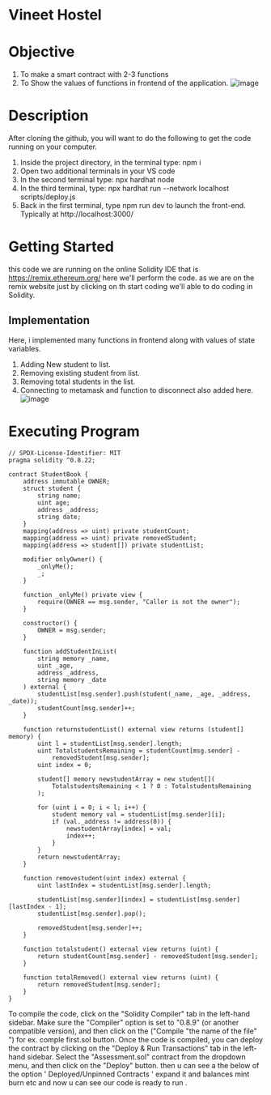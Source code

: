 # Vineet Hostel

# Objective
1. To make a smart contract with 2-3 functions
2. To Show the values of functions in frontend of the application.
![image](https://github.com/user-attachments/assets/2ac82cd7-c0c7-4438-a621-4ac0eda51dc2)




# Description 
After cloning the github, you will want to do the following to get the code running on your computer.
1. Inside the project directory, in the terminal type: npm i
2. Open two additional terminals in your VS code
3. In the second terminal type: npx hardhat node
4. In the third terminal, type: npx hardhat run --network localhost scripts/deploy.js
5. Back in the first terminal, type npm run dev to launch the front-end.
Typically at http://localhost:3000/

# Getting Started
this code we are running on the online Solidity IDE that is https://remix.ethereum.org/ here we'll perform the code. as we are on the remix website just by clicking on th start coding we'll able to do coding in Solidity.

## Implementation
Here, i implemented many functions in frontend along with values of state variables.
1. Adding New student to list.
2. Removing existing student from list.
3. Removing total students in the list.
4. Connecting to metamask and function to disconnect also added here.
![image](https://github.com/user-attachments/assets/2fce1445-fd6f-48d0-b886-9e11315908a5)




# Executing Program
```
// SPDX-License-Identifier: MIT
pragma solidity ^0.8.22;

contract StudentBook {
    address immutable OWNER;
    struct student {
        string name;
        uint age;
        address _address;
        string date;
    }
    mapping(address => uint) private studentCount;
    mapping(address => uint) private removedStudent;
    mapping(address => student[]) private studentList;

    modifier onlyOwner() {
        _onlyMe();
        _;
    }

    function _onlyMe() private view {
        require(OWNER == msg.sender, "Caller is not the owner");
    }

    constructor() {
        OWNER = msg.sender;
    }

    function addStudentInList(
        string memory _name,
        uint _age,
        address _address,
        string memory _date
    ) external {
        studentList[msg.sender].push(student(_name, _age, _address, _date));
        studentCount[msg.sender]++;
    }

    function returnstudentList() external view returns (student[] memory) {
        uint l = studentList[msg.sender].length;
        uint TotalstudentsRemaining = studentCount[msg.sender] -
            removedStudent[msg.sender];
        uint index = 0;

        student[] memory newstudentArray = new student[](
            TotalstudentsRemaining < 1 ? 0 : TotalstudentsRemaining
        );

        for (uint i = 0; i < l; i++) {
            student memory val = studentList[msg.sender][i];
            if (val._address != address(0)) {
                newstudentArray[index] = val;
                index++;
            }
        }
        return newstudentArray;
    }

    function removestudent(uint index) external {
        uint lastIndex = studentList[msg.sender].length;

        studentList[msg.sender][index] = studentList[msg.sender][lastIndex - 1];
        studentList[msg.sender].pop();

        removedStudent[msg.sender]++;
    }

    function totalstudent() external view returns (uint) {
        return studentCount[msg.sender] - removedStudent[msg.sender];
    }

    function totalRemoved() external view returns (uint) {
        return removedStudent[msg.sender];
    }
}

```
To compile the code, click on the "Solidity Compiler" tab in the left-hand sidebar. Make sure the "Compiler" option is set to "0.8.9" (or another compatible version), and then click on the ("Compile "the name of the file" ") for ex. comple first.sol button. Once the code is compiled, you can deploy the contract by clicking on the "Deploy & Run Transactions" tab in the left-hand sidebar. Select the "Assessment.sol" contract from the dropdown menu, and then click on the "Deploy" button. then u can see a the below of the option ' Deployed/Unpinned Contracts ' expand it and balances mint burn etc and now u can see our code is ready to run .
